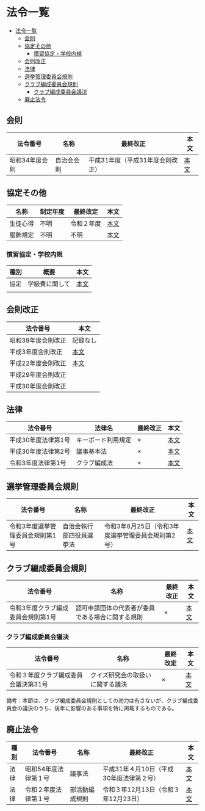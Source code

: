 # 法令一覧

- [法令一覧](#法令一覧)
  - [会則](#会則)
  - [協定その他](#協定その他)
    - [慣習協定・学校内規](#慣習協定学校内規)
  - [会則改正](#会則改正)
  - [法律](#法律)
  - [選挙管理委員会規則](#選挙管理委員会規則)
  - [クラブ編成委員会規則](#クラブ編成委員会規則)
    - [クラブ編成委員会議決](#クラブ編成委員会議決)
  - [廃止法令](#廃止法令)

## 会則

| 法令番号       | 名称       | 最終改正                         | 本文                          |
| -------------- | ---------- | -------------------------------- | ----------------------------- |
| 昭和34年度会則 | 自治会会則 | 平成31年度（平成31年度会則改正） | [本文](/法令/会則/自治会会則.md) |

## 協定その他

| 名称     | 制定年度 | 最終改定   | 本文                        |
| -------- | -------- | ---------- | --------------------------- |
| 生徒心得 | 不明     | 令和２年度 | [本文](/法令/協定/生徒心得.md) |
| 服飾規定 | 不明     | 不明       | [本文](/法令/協定/服飾規定.md) |

### 慣習協定・学校内規

| 種別 | 概要           | 本文                                                 |
| ---- | -------------- | ---------------------------------------------------- |
| 協定 | 学級費に関して | [本文](/法令/協定/慣習協定・学校内規/学級費に関して.md) |
|      |                |                                                      |

## 会則改正

| 法令番号           | 本文                                           |
| ------------------ | ---------------------------------------------- |
| 昭和39年度会則改正 | 記録なし                                       |
| 平成3年度会則改正  | [本文](/法令/会則/会則改正/平成3年度会則改正.md)  |
| 平成22年度会則改正 | [本文](/法令/会則/会則改正/平成22年度会則改正.md) |
| 平成29年度会則改正 |                                                |
| 平成30年度会則改正 |                                                |

## 法律

| 法令番号            | 法律名             | 最終改正 | 本文                                  |
| ------------------- | ------------------ | -------- | ------------------------------------- |
| 平成30年度法律第1号 | キーボード利用規定 | ×       | [本文](/法令/法律/キーボード利用規定.md) |
| 平成30年度法律第2号 | 議事基本法         | ×       | [本文](/法令/法律/議事基本法.md)         |
| 令和3年度法律第1号  | クラブ編成法       | ×       | [本文](/法令/法律/クラブ編成法.md)       |

## 選挙管理委員会規則

| 法令番号                         | 名称                     | 最終改正                                           | 本文                                                      |
| -------------------------------- | ------------------------ | -------------------------------------------------- | --------------------------------------------------------- |
| 令和3年度選挙管理委員会規則第1号 | 自治会執行部四役員選挙法 | 令和3年8月25日（令和3年度選挙管理委員会規則第2号） | [本文](/法令/選挙管理委員会規則/自治会執行部四役員選挙法.md) |

## クラブ編成委員会規則

| 法令番号                           | 名称                                             | 最終改正 | 本文                                                                                |
| ---------------------------------- | ------------------------------------------------ | -------- | ----------------------------------------------------------------------------------- |
| 令和3年度クラブ編成委員会規則第1号 | 認可申請団体の代表者が委員である場合に関する規則 | ×       | [本文](/法令/クラブ編成委員会規則/認可申請団体の代表者が委員である場合に関する規則.md) |

### クラブ編成委員会議決

| 法令番号                             | 名称                             | 最終改定 | 本文                                                                |
| ------------------------------------ | -------------------------------- | -------- | ------------------------------------------------------------------- |
| 令和３年度クラブ編成委員会議決第31号 | クイズ研究会の取扱いに関する議決 | ×       | [本文](/法令/クラブ編成委員会規則/クイズ研究会の取扱いに関する議決.md) |

備考：本節は、クラブ編成委員会規則としての効力は有さないが、クラブ編成委員会の議決のうち、後年に影響のある事項を特に掲載するものである。

## 廃止法令

| 種別 | 法令番号             | 名称           | 最終改正                                 | 本文 |
| ---- | -------------------- | -------------- | ---------------------------------------- | ---- |
| 法律 | 昭和54年度法律第１号 | 議事法         | 平成31年４月10日（平成30年度法律第２号） | [本文](/法令/廃止/議事法.md) |
| 法律 | 令和２年度法律第１号 | 部活動編成規則 | 令和３年12月13日（令和３年12月23日）     | [本文](/法令/廃止/部活動編成規則.md) |
